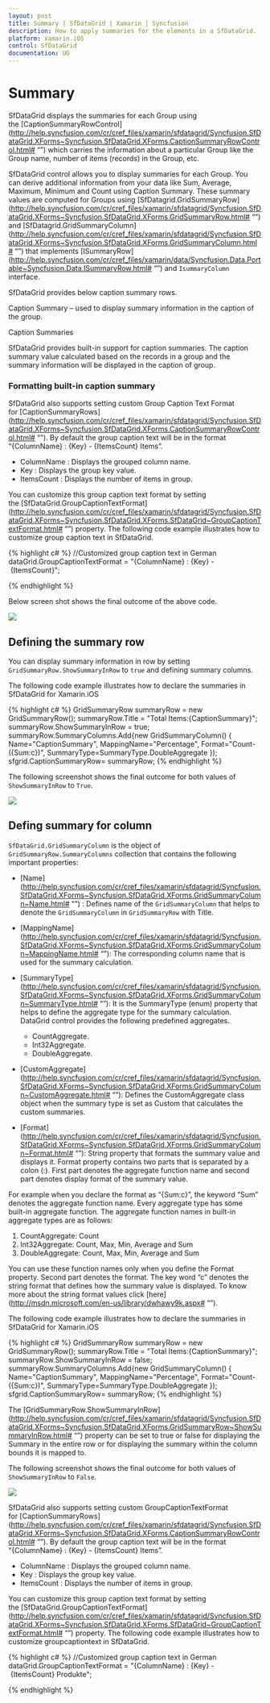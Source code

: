 ```yaml
---
layout: post
title: Summary | SfDataGrid | Xamarin | Syncfusion
description: How to apply summaries for the elements in a SfDataGrid.
platform: xamarin.iOS
control: SfDataGrid
documentation: UG
---
```


# Summary

SfDataGrid displays the summaries for each Group using the [CaptionSummaryRowControl](http://help.syncfusion.com/cr/cref_files/xamarin/sfdatagrid/Syncfusion.SfDataGrid.XForms~Syncfusion.SfDataGrid.XForms.CaptionSummaryRowControl.html# “”) 
which carries the information about a particular Group like the Group name, number of items (records) in the Group, etc.

SfDataGrid control allows you to display summaries for each Group. You can derive additional information from your data like Sum, Average, Maximum, Minimum and Count using Caption Summary. These summary values are computed for Groups using [SfDatagrid.GridSummaryRow](http://help.syncfusion.com/cr/cref_files/xamarin/sfdatagrid/Syncfusion.SfDataGrid.XForms~Syncfusion.SfDataGrid.XForms.GridSummaryRow.html# “”) and [SfDatagrid.GridSummaryColumn](http://help.syncfusion.com/cr/cref_files/xamarin/sfdatagrid/Syncfusion.SfDataGrid.XForms~Syncfusion.SfDataGrid.XForms.GridSummaryColumn.html# “”) that implements [ISummaryRow](http://help.syncfusion.com/cr/cref_files/xamarin/data/Syncfusion.Data.Portable~Syncfusion.Data.ISummaryRow.html# “”) and `IsummaryColumn` interface.

SfDataGrid provides below caption summary rows.

Caption Summary – used to display summary information in the caption of the group.

Caption Summaries

SfDataGrid provides built-in support for caption summaries. The caption summary value calculated based on the records in a group and the summary information will be displayed in the caption of group.

###  Formatting built-in caption summary

SfDataGrid also supports setting custom Group Caption Text Format for [CaptionSummaryRows](http://help.syncfusion.com/cr/cref_files/xamarin/sfdatagrid/Syncfusion.SfDataGrid.XForms~Syncfusion.SfDataGrid.XForms.CaptionSummaryRowControl.html# “”). By default the group caption text will be in the format “{ColumnName} : {Key} - {ItemsCount} Items”.
 
 * ColumnName : Displays the grouped column name.
 * Key : Displays the group key value.
 * ItemsCount : Displays the number of items in group.

You can customize this group caption text format by setting the [SfDataGrid.GroupCaptionTextFormat](http://help.syncfusion.com/cr/cref_files/xamarin/sfdatagrid/Syncfusion.SfDataGrid.XForms~Syncfusion.SfDataGrid.XForms.SfDataGrid~GroupCaptionTextFormat.html# “”) property. The following code example illustrates how to customize group caption text in SfDataGrid.

{% highlight c# %}
//Customized group caption text in German 
dataGrid.GroupCaptionTextFormat = "{ColumnName} : {Key} - {ItemsCount}";

{% endhighlight %}

Below screen shot shows the final outcome of the above code.

![](SfDataGrid_images/CaptureSummary.png)

## Defining the summary row

You can display summary information in row by setting `GridSummaryRow.ShowSummaryInRow` to `true` and defining summary columns. 

The following code example illustrates how to declare the summaries in SfDataGrid for Xamarin.iOS

{% highlight c# %}
GridSummaryRow summaryRow = new GridSummaryRow();
summaryRow.Title = "Total Items:{CaptionSummary}";
summaryRow.ShowSummaryInRow = true;
summaryRow.SummaryColumns.Add{new GridSummaryColumn()
{
    Name="CaptionSummary",
    MappingName="Percentage",
    Format="Count-({Sum:c})",
    SummaryType=SummaryType.DoubleAggregate
});
sfgrid.CaptionSummaryRow= summaryRow;
{% endhighlight %}

The following screenshot shows the final outcome for both values of `ShowSummaryInRow` to `True`.

![](SfDataGrid_images/CaptureRow1.png)

## Defing summary for column 

`SfDataGrid.GridSummaryColumn` is the object of `GridSummaryRow.SummaryColumns` collection that contains the following important properties:

* [Name](http://help.syncfusion.com/cr/cref_files/xamarin/sfdatagrid/Syncfusion.SfDataGrid.XForms~Syncfusion.SfDataGrid.XForms.GridSummaryColumn~Name.html# “”) : Defines name of the `GridSummaryColumn` that helps to denote the `GridSummaryColumn` in `GridSummaryRow` with Title.
* [MappingName](http://help.syncfusion.com/cr/cref_files/xamarin/sfdatagrid/Syncfusion.SfDataGrid.XForms~Syncfusion.SfDataGrid.XForms.GridSummaryColumn~MappingName.html# “”): The corresponding column name that is used for the summary calculation.
* [SummaryType](http://help.syncfusion.com/cr/cref_files/xamarin/sfdatagrid/Syncfusion.SfDataGrid.XForms~Syncfusion.SfDataGrid.XForms.GridSummaryColumn~SummaryType.html# “”): It is the SummaryType (enum) property that helps to define the aggregate type for the summary calculation. DataGrid control provides the following predefined aggregates.

  * CountAggregate.
  * Int32Aggregate.
  * DoubleAggregate.
* [CustomAggregate](http://help.syncfusion.com/cr/cref_files/xamarin/sfdatagrid/Syncfusion.SfDataGrid.XForms~Syncfusion.SfDataGrid.XForms.GridSummaryColumn~CustomAggregate.html# “”): Defines the CustomAggregate class object when the summary type is set as Custom that calculates the custom summaries.
* [Format](http://help.syncfusion.com/cr/cref_files/xamarin/sfdatagrid/Syncfusion.SfDataGrid.XForms~Syncfusion.SfDataGrid.XForms.GridSummaryColumn~Format.html# “”): String property that formats the summary value and displays it. Format property contains two parts that is separated by a colon (:). First part denotes the aggregate function name and second part denotes display format of the summary value.

For example when you declare the format as “{Sum:c}”, the keyword “Sum” denotes the aggregate function name. Every aggregate type has some built-in aggregate function. The aggregate function names in built-in aggregate types are as follows:

1. CountAggregate: Count
2. Int32Aggregate: Count, Max, Min, Average and Sum
3. DoubleAggregate: Count, Max, Min, Average and Sum

You can use these function names only when you define the Format property.
Second part denotes the format. The key word “c” denotes the string format that defines how the summary value is displayed.
To know more about the string format values click [here](http://msdn.microsoft.com/en-us/library/dwhawy9k.aspx# “”).

The following code example illustrates how to declare the summaries in SfDataGrid for Xamarin.iOS

{% highlight c# %}
GridSummaryRow summaryRow = new GridSummaryRow();
summaryRow.Title = "Total Items:{CaptionSummary}";
summaryRow.ShowSummaryInRow = false;
summaryRow.SummaryColumns.Add{new GridSummaryColumn()
{
    Name="CaptionSummary",
    MappingName="Percentage",
    Format="Count-({Sum:c})",
    SummaryType=SummaryType.DoubleAggregate
});
sfgrid.CaptionSummaryRow= summaryRow;
{% endhighlight %}

The [GridSummaryRow.ShowSummaryInRow](http://help.syncfusion.com/cr/cref_files/xamarin/sfdatagrid/Syncfusion.SfDataGrid.XForms~Syncfusion.SfDataGrid.XForms.GridSummaryRow~ShowSummaryInRow.html# “”) property can be set to true or false for displaying the Summary in the entire row or for displaying the summary within the column bounds it is mapped to. 

The following screenshot shows the final outcome for both values of `ShowSummaryInRow` to `False`.

![](SfDataGrid_images/Capturecolum.png)


SfDataGrid also supports setting custom GroupCaptionTextFormat for [CaptionSummaryRows](http://help.syncfusion.com/cr/cref_files/xamarin/sfdatagrid/Syncfusion.SfDataGrid.XForms~Syncfusion.SfDataGrid.XForms.CaptionSummaryRowControl.html# “”). By default the group caption text will be in the format “{ColumnName} : {Key} - {ItemsCount} Items”.
 
 * ColumnName : Displays the grouped column name.
 * Key : Displays the group key value.
 * ItemsCount : Displays the number of items in group.

You can customize this group caption text format by setting the [SfDataGrid.GroupCaptionTextFormat](http://help.syncfusion.com/cr/cref_files/xamarin/sfdatagrid/Syncfusion.SfDataGrid.XForms~Syncfusion.SfDataGrid.XForms.SfDataGrid~GroupCaptionTextFormat.html# “”) property. The following code example illustrates how to customize groupcaptiontext in SfDataGrid.

{% highlight c# %}
//Customized group caption text in German 
dataGrid.GroupCaptionTextFormat = "{ColumnName} : {Key} - {ItemsCount} Produkte";

{% endhighlight %}

